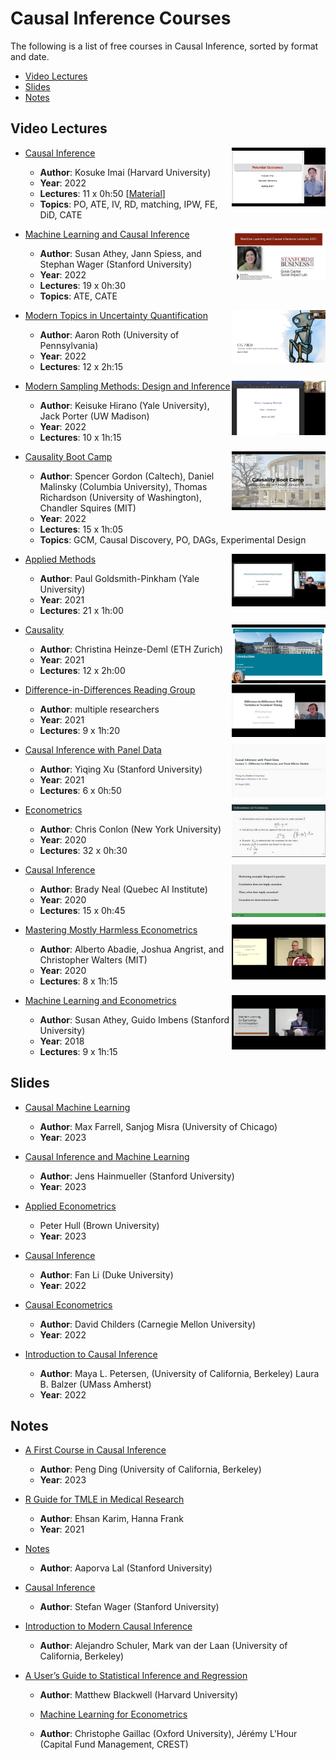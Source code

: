 # Causal Inference Courses

The following is a list of free courses in Causal Inference, sorted by format and date.

- [Video Lectures](#video-lectures)
- [Slides](#slides)
- [Notes](#notes)



## Video Lectures

- [Causal Inference <img align="right" width="150" src="img/courses/causal_inference_imai.png">](https://www.youtube.com/@imaikosuke/playlists)
  - **Author**: Kosuke Imai (Harvard University)
  - **Year**: 2022
  - **Lectures**: 11 x 0h:50 [[Material](https://imai.fas.harvard.edu/teaching/cause.html)]
  - **Topics**: PO, ATE, IV, RD, matching, IPW, FE, DiD, CATE

- [Machine Learning and Causal Inference <img align="right" width="150" src="img/courses/machine_learning_causal_inference.jpeg">](https://www.youtube.com/playlist?list=PLxq_lXOUlvQAoWZEqhRqHNezS30lI49G-)
  - **Author**: Susan Athey, Jann Spiess, and Stephan Wager (Stanford University)
  - **Year**: 2022
  - **Lectures**: 19 x 0h:30
  - **Topics**: ATE, CATE

- [Modern Topics in Uncertainty Quantification <img align="right" width="150" src="img/courses/uncertainty_quantification.png">](https://www.youtube.com/playlist?list=PLlIlhe_rS4U0D3jRXfwTfq3aDngb3w-hU)
  - **Author**: Aaron Roth (University of Pennsylvania)
  - **Year**: 2022
  - **Lectures**: 12 x 2h:15

- [Modern Sampling Methods: Design and Inference <img align="right" width="150" src="img/courses/modern_sampling_methods.png">](https://www.aeaweb.org/conference/cont-ed/2022-webcasts)
  - **Author**: Keisuke Hirano (Yale University), Jack Porter (UW Madison)
  - **Year**: 2022
  - **Lectures**: 10 x 1h:15

- [Causality Boot Camp <img align="right" width="150" src="img/courses/causality_boot_camp.png">](https://www.youtube.com/playlist?list=PLgKuh-lKre11SiNLE2BNNg59MGcTCpbQx)
  - **Author**: Spencer Gordon (Caltech), Daniel Malinsky (Columbia University), Thomas Richardson (University of Washington), Chandler Squires (MIT)
  - **Year**: 2022
  - **Lectures**: 15 x 1h:05
  - **Topics**: GCM, Causal Discovery, PO, DAGs, Experimental Design

- [Applied Methods <img align="right" width="150" src="img/courses/applied_methods.jpeg">](https://www.youtube.com/playlist?list=PLWWcL1M3lLlojLTSVf2gGYQ_9TlPyPbiJ)
  - **Author**: Paul Goldsmith-Pinkham (Yale University)
  - **Year**: 2021
  - **Lectures**: 21 x 1h:00
 
- [Causality <img align="right" width="150" src="img/courses/causality.png">](https://stat.ethz.ch/lectures/ss21/causality.php#course_materials)
  - **Author**: Christina Heinze-Deml (ETH Zurich)
  - **Year**: 2021
  - **Lectures**: 12 x 2h:00

- [Difference-in-Differences Reading Group <img align="right" width="150" src="img/courses/did_reading_group.jpeg">](https://www.youtube.com/playlist?list=PLVObvb_htcuBt8mV9yNagt7hK9FL5KXeE)
  - **Author**: multiple researchers
  - **Year**: 2021
  - **Lectures**: 9 x 1h:20

- [Causal Inference with Panel Data <img align="right" width="150" src="img/courses/causal_inference_panel_data.jpeg">](https://www.youtube.com/playlist?list=PLo0lw6BstMGZQqx_r1GnOETkFYihCgve9)
  - **Author**: Yiqing Xu (Stanford University)
  - **Year**: 2021
  - **Lectures**: 6 x 0h:50

- [Econometrics <img align="right" width="150" src="img/courses/econometrics.jpeg">](https://www.youtube.com/playlist?list=PL_vQFUgojoerLH1AfiBylg_UvbAaRncKx)
  - **Author**: Chris Conlon (New York University)
  - **Year**: 2020
  - **Lectures**: 32 x 0h:30

- [Causal Inference <img align="right" width="150" src="img/courses/causal_inference.jpeg">](https://www.youtube.com/playlist?list=PLoazKTcS0Rzb6bb9L508cyJ1z-U9iWkA0)
  - **Author**: Brady Neal (Quebec AI Institute)
  - **Year**: 2020
  - **Lectures**: 15 x 0h:45

- [Mastering Mostly Harmless Econometrics <img align="right" width="150" src="img/courses/mostly_harmless_econometrics.png">](https://www.aeaweb.org/conference/cont-ed/2020-webcasts)
  - **Author**: Alberto Abadie, Joshua Angrist, and Christopher Walters (MIT)
  - **Year**: 2020
  - **Lectures**: 8 x 1h:15

- [Machine Learning and Econometrics <img align="right" width="150" src="img/courses/machine_learning_econometrics.png">](https://www.aeaweb.org/conference/cont-ed/2018-webcasts)
  - **Author**: Susan Athey, Guido Imbens (Stanford University)
  - **Year**: 2018
  - **Lectures**: 9 x 1h:15



## Slides

- [Causal Machine Learning](https://github.com/MisraLab/cml.github.io/tree/main)
  - **Author**: Max Farrell, Sanjog Misra (University of Chicago)
  - **Year**: 2023

- [Causal Inference and Machine Learning](https://apoorvalal.github.io/talks/2021-GraduateSequenceTeaching/)
  - **Author**: Jens Hainmueller (Stanford University)
  - **Year**: 2023

- [Applied Econometrics](https://about.peterhull.net/metrix)
  - Peter Hull (Brown University)
  - **Year**: 2023

- [Causal Inference](https://www2.stat.duke.edu/~fl35/CausalInferenceClass.html)
  - **Author**: Fan Li (Duke University)
  - **Year**: 2022

- [Causal Econometrics](https://donskerclass.github.io/CausalEconometrics.html)
  - **Author**: David Childers (Carnegie Mellon University)
  - **Year**: 2022

- [Introduction to Causal Inference](https://www.ucbbiostat.com/)
  - **Author**: Maya L. Petersen, (University of California, Berkeley) Laura B. Balzer (UMass Amherst)
  - **Year**: 2022




## Notes

- [A First Course in Causal Inference](https://arxiv.org/pdf/2305.18793.pdf)
  - **Author**: Peng Ding (University of California, Berkeley)
  - **Year**: 2023

- [R Guide for TMLE in Medical Research](https://ehsanx.github.io/TMLEworkshop/)
  - **Author**: Ehsan Karim, Hanna Frank
  - **Year**: 2021

- [Notes](https://apoorvalal.github.io/methods/tex/notes.pdf)
  - **Author**: Aaporva Lal (Stanford University)
 
- [Causal Inference](https://web.stanford.edu/~swager/stats361.pdf)
  - **Author**: Stefan Wager (Stanford University)

- [Introduction to Modern Causal Inference](https://alejandroschuler.github.io/mci/)
  - **Author**: Alejandro Schuler, Mark van der Laan (University of California, Berkeley)
 
- [A User’s Guide to Statistical Inference and Regression](https://mattblackwell.github.io/gov2002-book/)
  - **Author**: Matthew Blackwell (Harvard University)

  - [Machine Learning for Econometrics](https://drive.google.com/open?id=1L_iervUBKj3RsXHLEGOtAFlyHEHpmyT4)
  - **Author**: Christophe Gaillac (Oxford University), Jérémy L'Hour (Capital Fund Management, CREST)
  